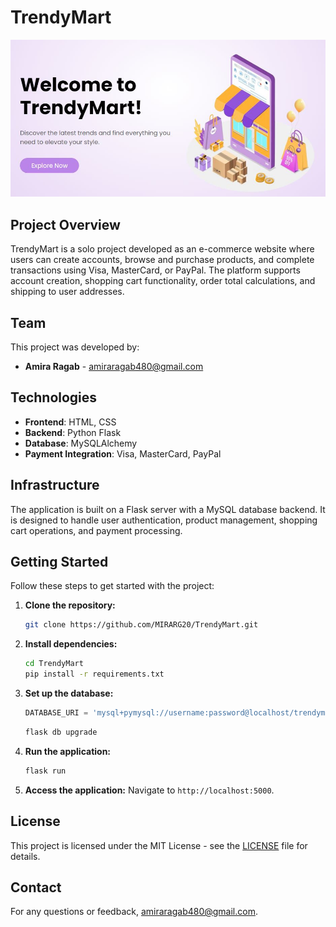 # TrendyMart

![TrendyMart Screenshot](photo.png)

## Project Overview

TrendyMart is a solo project developed as an e-commerce website where users can create accounts, browse and purchase products, and complete transactions using Visa, MasterCard, or PayPal. The platform supports account creation, shopping cart functionality, order total calculations, and shipping to user addresses.

## Team

This project was developed by:
- **Amira Ragab** - [amiraragab480@gmail.com](mailto:amiraragab480@gmail.com)

## Technologies

- **Frontend**: HTML, CSS
- **Backend**: Python Flask
- **Database**: MySQLAlchemy
- **Payment Integration**: Visa, MasterCard, PayPal

## Infrastructure

The application is built on a Flask server with a MySQL database backend. It is designed to handle user authentication, product management, shopping cart operations, and payment processing.


## Getting Started

Follow these steps to get started with the project:

1. **Clone the repository:**
   ```bash
   git clone https://github.com/MIRARG20/TrendyMart.git
   ```
2. **Install dependencies:**
   ```bash
   cd TrendyMart
   pip install -r requirements.txt
   ```
3. **Set up the database:**
   ```python
   DATABASE_URI = 'mysql+pymysql://username:password@localhost/trendymart'
   ```
   ```bash
   flask db upgrade
   ```
4. **Run the application:**
   ```bash
   flask run
   ```
5. **Access the application:**
   Navigate to `http://localhost:5000`.


## License

This project is licensed under the MIT License - see the [LICENSE](LICENSE) file for details.

## Contact

For any questions or feedback, amiraragab480@gmail.com.